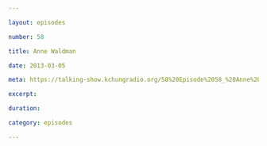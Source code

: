 ```yaml
---

layout: episodes

number: 58

title: Anne Waldman

date: 2013-03-05

meta: https://talking-show.kchungradio.org/58%20Episode%2058_%20Anne%20Waldman.mp3

excerpt: 

duration: 

category: episodes

---
```


